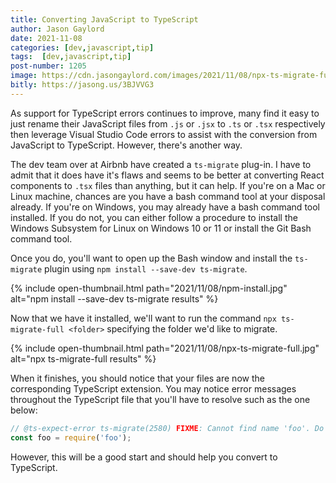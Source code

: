 ```yaml
---
title: Converting JavaScript to TypeScript
author: Jason Gaylord
date: 2021-11-08
categories: [dev,javascript,tip]
tags:  [dev,javascript,tip]
post-number: 1205
image: https://cdn.jasongaylord.com/images/2021/11/08/npx-ts-migrate-full.jpg
bitly: https://jasong.us/3BJVVG3
---
```


As support for TypeScript errors continues to improve, many find it easy to just rename their JavaScript files from `.js` or `.jsx` to `.ts` or `.tsx` respectively then leverage Visual Studio Code errors to assist with the conversion from JavaScript to TypeScript. However, there's another way. 

The dev team over at Airbnb have created a `ts-migrate` plug-in. I have to admit that it does have it's flaws and seems to be better at converting React components to `.tsx` files than anything, but it can help. If you're on a Mac or Linux machine, chances are you have a bash command tool at your disposal already. If you're on Windows, you may already have a bash command tool installed. If you do not, you can either follow a procedure to install the Windows Subsystem for Linux on Windows 10 or 11 or install the Git Bash command tool.

Once you do, you'll want to open up the Bash window and install the `ts-migrate` plugin using `npm install --save-dev ts-migrate`.

{% include open-thumbnail.html path="2021/11/08/npm-install.jpg" alt="npm install --save-dev ts-migrate results" %}

Now that we have it installed, we'll want to run the command `npx ts-migrate-full <folder>` specifying the folder we'd like to migrate.

{% include open-thumbnail.html path="2021/11/08/npx-ts-migrate-full.jpg" alt="npx ts-migrate-full results" %}

When it finishes, you should notice that your files are now the corresponding TypeScript extension. You may notice error messages throughout the TypeScript file that you'll have to resolve such as the one below:

```ts
// @ts-expect-error ts-migrate(2580) FIXME: Cannot find name 'foo'. Do you need to install... Remove this comment to see the full error message
const foo = require('foo');
```

However, this will be a good start and should help you convert to TypeScript.